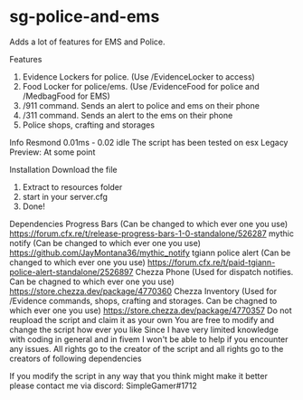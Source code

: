 # sg-police-and-ems
Adds a lot of features for EMS and Police. 

Features
  1. Evidence Lockers for police. (Use /EvidenceLocker to access)
  2. Food Locker for police/ems. (Use /EvidenceFood for police and /MedbagFood for EMS)
  3. /911 command. Sends an alert to police and ems on their phone
  4. /311 command. Sends an alert to the ems on their phone
  5. Police shops, crafting and storages

Info
Resmond 0.01ms - 0.02 idle
The script has been tested on esx Legacy
Preview: At some point

Installation
Download the file
  1. Extract to resources folder
  2. start in your server.cfg
  3. Done!

Dependencies
Progress Bars (Can be changed to which ever one you use) https://forum.cfx.re/t/release-progress-bars-1-0-standalone/526287
mythic notify (Can be changed to which ever one you use) https://github.com/JayMontana36/mythic_notify
tgiann police alert (Can be changed to which ever one you use) https://forum.cfx.re/t/paid-tgiann-police-alert-standalone/2526897
Chezza Phone (Used for dispatch notifies. Can be chagned to which ever one you use) https://store.chezza.dev/package/4770360
Chezza Inventory (Used for /Evidence commands, shops, crafting and storages. Can be chagned to which ever one you use) https://store.chezza.dev/package/4770357
Do not reupload the script and claim it as your own You are free to modify and change the script how ever you like Since I have very limited knowledge with coding in general and in fivem I won't be able to help if you encounter any issues. All rights go to the creator of the script and all rights go to the creators of following dependencies

If you modify the script in any way that you think might make it better please contact me via discord: SimpleGamer#1712
